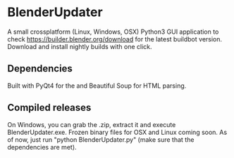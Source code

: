 # BlenderUpdater
A small crossplatform (Linux, Windows, OSX) Python3 GUI application to check https://builder.blender.org/download for 
the latest buildbot version. Download and install nightly builds with one click.

## Dependencies
Built with PyQt4 for the and Beautiful Soup for HTML parsing.

## Compiled releases
On Windows, you can grab the .zip, extract it and execute BlenderUpdater.exe. Frozen binary files for OSX and Linux coming soon. As of now, just run "python BlenderUpdater.py" (make sure that the dependencies are met).


